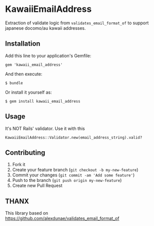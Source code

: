 # KawaiiEmailAddress

Extraction of validate logic from `validates_email_format_of` to support japanese docomo/au kawaii addresses.

## Installation

Add this line to your application's Gemfile:

    gem 'kawaii_email_address'

And then execute:

    $ bundle

Or install it yourself as:

    $ gem install kawaii_email_address

## Usage

It's NOT Rails' validator. Use it with this

```
KawaiiEmailAddress::Validator.new(email_address_string).valid?
```

## Contributing

1. Fork it
2. Create your feature branch (`git checkout -b my-new-feature`)
3. Commit your changes (`git commit -am 'Add some feature'`)
4. Push to the branch (`git push origin my-new-feature`)
5. Create new Pull Request

## THANX

This library based on https://github.com/alexdunae/validates_email_format_of
